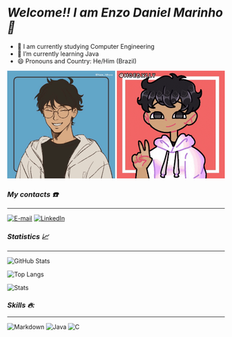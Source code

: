 # *Welcome!! I am Enzo Daniel Marinho 👋*

- 🔭 I am currently studying Computer Engineering
- 🌱 I’m currently learning Java
- 😄 Pronouns and Country: He/Him (Brazil)

<IMG SRC="enzogif.gif" class="animated-gif" width="250" height="250"/> <IMG SRC="enzogif2.gif" class="animated-gif" width="250" height="250"/>
  
### _My contacts ☎️_
---
[![E-mail](https://img.shields.io/badge/-Email-000?style=for-the-badge&logo=microsoft-outlook&logoColor=E94D5F)](mailto:gomes.enzodani@gmail.com)
[![LinkedIn](https://img.shields.io/badge/-LinkedIn-000?style=for-the-badge&logo=linkedin&logoColor=30A3DC)](https://www.linkedin.com/in/enzzodani/)

### *Statistics 📈*
---
![GitHub Stats](https://github-readme-stats.vercel.app/api?username=enzzodani&theme=aura)

![Top Langs](https://github-readme-stats-git-masterrstaa-rickstaa.vercel.app/api/top-langs/?username=enzzodani&theme=aura)

![Stats](https://github-profile-summary-cards.vercel.app/api/cards/profile-details?username=enzzodani&theme=aura)

### *Skills 🔥:*
---

![Markdown](https://img.shields.io/badge/Markdown-000?style=for-the-badge&logo=markdown)
![Java](https://img.shields.io/badge/Java-000?style=for-the-badge&logo=java)
![C](https://img.shields.io/badge/C-000?style=for-the-badge&logo=c)





